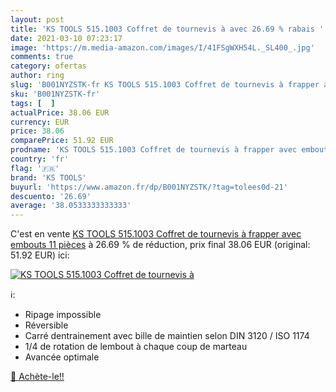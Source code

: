 ```yaml
---
layout: post
title: 'KS TOOLS 515.1003 Coffret de tournevis à avec 26.69 % rabais '
date: 2021-03-10 07:23:17
image: 'https://m.media-amazon.com/images/I/41FSgWXH54L._SL400_.jpg'
comments: true
category: ofertas
author: ring
slug: 'B001NYZSTK-fr KS TOOLS 515.1003 Coffret de tournevis à frapper avec...'
sku: 'B001NYZSTK-fr'
tags: [  ]
actualPrice: 38.06 EUR
currency: EUR
price: 38.06
comparePrice: 51.92 EUR
prodname: 'KS TOOLS 515.1003 Coffret de tournevis à frapper avec embouts  11 pièces'
country: 'fr'
flag: '🇫🇷'
brand: 'KS TOOLS'
buyurl: 'https://www.amazon.fr/dp/B001NYZSTK/?tag=tolees0d-21'
descuento: '26.69'
average: '38.0533333333333'
---
```


C'est en vente [KS TOOLS 515.1003 Coffret de tournevis à frapper avec embouts  11 pièces](https://www.amazon.fr/dp/B001NYZSTK/?tag=tolees0d-21)  à  26.69 % de réduction, prix final  38.06 EUR (original: 51.92 EUR) ici:

[![KS TOOLS 515.1003 Coffret de tournevis à](https://m.media-amazon.com/images/I/41FSgWXH54L._SL400_.jpg)](https://www.amazon.fr/dp/B001NYZSTK/?tag=tolees0d-21)

ℹ️:

- Ripage impossible
- Réversible
- Carré dentrainement avec bille de maintien selon DIN 3120 / ISO 1174
- 1/4 de rotation de lembout à chaque coup de marteau
- Avancée optimale

[🛒 Achète-le!!](https://www.amazon.fr/dp/B001NYZSTK/?tag=tolees0d-21)
